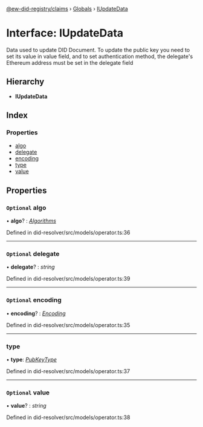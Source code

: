 [@ew-did-registry/claims](../README.md) › [Globals](../globals.md) › [IUpdateData](iupdatedata.md)

# Interface: IUpdateData

Data used to update DID Document. To update the public key you need to set its value in value
field, and to set authentication method, the delegate's Ethereum address must be set in the
delegate field

## Hierarchy

* **IUpdateData**

## Index

### Properties

* [algo](iupdatedata.md#optional-algo)
* [delegate](iupdatedata.md#optional-delegate)
* [encoding](iupdatedata.md#optional-encoding)
* [type](iupdatedata.md#type)
* [value](iupdatedata.md#optional-value)

## Properties

### `Optional` algo

• **algo**? : *[Algorithms](../enums/algorithms.md)*

Defined in did-resolver/src/models/operator.ts:36

___

### `Optional` delegate

• **delegate**? : *string*

Defined in did-resolver/src/models/operator.ts:39

___

### `Optional` encoding

• **encoding**? : *[Encoding](../enums/encoding.md)*

Defined in did-resolver/src/models/operator.ts:35

___

###  type

• **type**: *[PubKeyType](../enums/pubkeytype.md)*

Defined in did-resolver/src/models/operator.ts:37

___

### `Optional` value

• **value**? : *string*

Defined in did-resolver/src/models/operator.ts:38
